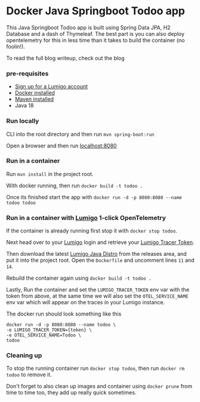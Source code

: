 # Docker Java Springboot Todoo app

This Java Springboot Todoo app is built using Spring Data JPA, H2 Database and a dash of Thymeleaf. The best part is you can also deploy opentelemetry for this in less time than it takes to build the container (no foolin!).

To read the full blog writeup, check out the blog 

### pre-requisites

- [Sign up for a Lumigo account](https://lumigo.io/signup)
- [Docker installed](https://www.docker.com/get-started/)
- [Maven installed](https://maven.apache.org/install.html)
- Java 18

### Run locally 

CLI into the root directory and then run `mvn spring-boot:run`

Open a browser and then run [localhost:8080](http://localhost:8080)

### Run in a container

Run `mvn install` in the project root. 

With docker running, then run `docker build -t todoo .`

Once its finished start the app with `docker run -d -p 8080:8080 --name todoo todoo`

### Run in a container with [Lumigo](https://lumigo.io/signup) 1-click OpenTelemetry

If the container is already running first stop it with `docker stop todoo`.

Next head over to your [Lumigo](https://lumigo.io/signup) login and retrieve your [Lumigo Tracer Token](https://docs.lumigo.io/docs/lumigo-tokens). 

Then download the latest [Lumigo Java Distro](https://github.com/lumigo-io/opentelemetry-java-distro) from the releases area, and put it into the project root. Open the `Dockerfile` and uncomment lines `11` and `14`.

Rebuild the container again using `docker build -t todoo .`

Lastly, Run the container and set the `LUMIGO_TRACER_TOKEN` env var with the token from above, at the same time we will also set the `OTEL_SERVICE_NAME` env var which will appear on the traces in your Lumigo instance. 

The docker run should look something like this 

```
docker run -d -p 8080:8080 --name todoo \
-e LUMIGO_TRACER_TOKEN={token} \
-e OTEL_SERVICE_NAME=Todoo \
todoo
```

### Cleaning up 

To stop the running container run `docker stop todoo`, then run `docker rm todoo` to remove it. 

Don't forget to also clean up images and container using `docker prune` from time to time too, they add up really quick sometimes.  


